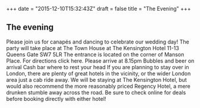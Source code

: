 +++
date = "2015-12-10T15:32:43Z"
draft = false
title = "The Evening"
+++

The evening
-----------------
Please join us for canapés and dancing to celebrate our wedding day!  The party will take place at  The Town House at The Kensington Hotel  11-13 Queens Gate  SW7 5LR The entrance is located on the corner of Manson Place. For directions click here.   Please arrive at 8.15pm  Bubbles and beer on arrival  Cash bar where to rest your head  If you are planning to stay over in London, there are plenty of great hotels in the vicinity, or the wider London area just a cab ride away. We will be staying at The Kensington Hotel, but would also recommend the more reasonably priced Regency Hotel, a mere drunken stumble away across the road.   Be sure to check online for deals before booking directly with either hotel!
